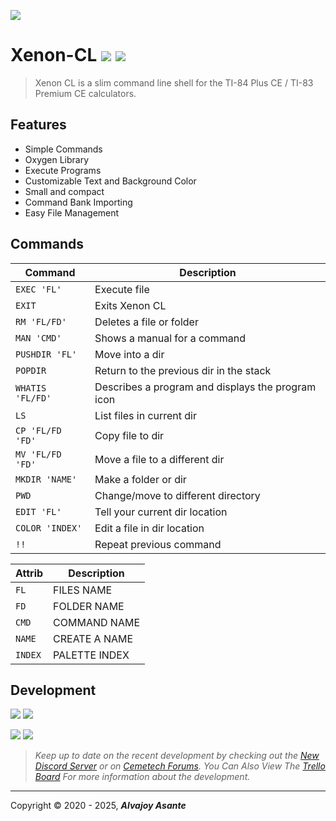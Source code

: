 ![](https://i.imgur.com/rzbh2LC.png)

# Xenon-CL ![](https://img.shields.io/badge/Release-BETA-green) ![](https://img.shields.io/github/issues/Overload02/Xenon-CL)

> Xenon CL is a slim command line shell for the TI-84 Plus CE / TI-83 Premium CE calculators.

## Features

- Simple Commands
- Oxygen Library
- Execute Programs
- Customizable Text and Background Color
- Small and compact
- Command Bank Importing
- Easy File Management

## Commands
|Command|Description|
|---    |---        |
|`EXEC 'FL' `  |Execute file|
|`EXIT`   |Exits Xenon CL|
|`RM 'FL/FD'`     |Deletes a file or folder|
|`MAN 'CMD'`    |Shows a manual for a command|
|`PUSHDIR 'FL'`|Move into a dir|
|`POPDIR` |Return to the previous dir in the stack|
|`WHATIS 'FL/FD'` |Describes a program and displays the program icon|
|`LS`     |List files in current dir|
|`CP 'FL/FD 'FD'`     |Copy file to dir|
|`MV 'FL/FD 'FD'`     |Move a file to a different dir|
|`MKDIR 'NAME'`  |Make a folder or dir|
|`PWD`    |Change/move to different directory|
|`EDIT 'FL'`   |Tell your current dir location|
|`COLOR 'INDEX'` |Edit a file in dir location|
|`!!`     |Repeat previous command|

|Attrib|Description|
|---|---|
|`FL`|FILES NAME|
|`FD`|FOLDER NAME|
|`CMD`|COMMAND NAME|
|`NAME`|CREATE A NAME|
|`INDEX`|PALETTE INDEX|

## Development
![](https://i.imgur.com/hmNuvlA.png) ![](https://i.imgur.com/n8711b2.png)

![](https://i.imgur.com/WeOXaiJ.png) ![](https://i.imgur.com/FThM7Hx.gif)

> *Keep up to date on the recent development by checking out the [New Discord Server](https://discord.gg/xyUZgnD4UJ "New Discord Server") or on [Cemetech Forums](https://www.cemetech.net/forum/viewtopic.php?t=15070 "Cemetech Forums"). You Can Also View The [Trello Board](https://trello.com/b/eYALDr4Q/xenon-development-c "Trello Board") For more information about the development.*


------------


 Copyright &copy; 2020 - 2025, ***Alvajoy Asante***

